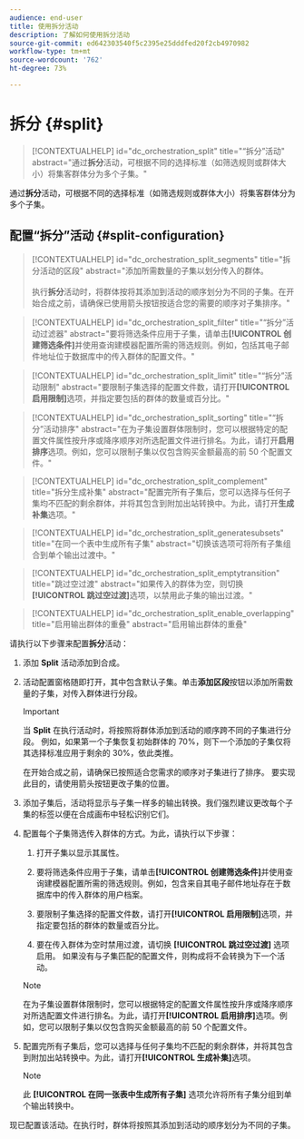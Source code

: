 ```yaml
---
audience: end-user
title: 使用拆分活动
description: 了解如何使用拆分活动
source-git-commit: ed642303540f5c2395e25dddfed20f2cb4970982
workflow-type: tm+mt
source-wordcount: '762'
ht-degree: 73%

---
```


# 拆分 {#split}

>[!CONTEXTUALHELP]
>id="dc_orchestration_split"
>title="“拆分”活动"
>abstract="通过&#x200B;**拆分**&#x200B;活动，可根据不同的选择标准（如筛选规则或群体大小）将集客群体分为多个子集。"

通过&#x200B;**拆分**&#x200B;活动，可根据不同的选择标准（如筛选规则或群体大小）将集客群体分为多个子集。

## 配置“拆分”活动 {#split-configuration}

>[!CONTEXTUALHELP]
>id="dc_orchestration_split_segments"
>title="拆分活动的区段"
>abstract="添加所需数量的子集以划分传入的群体。<br/></br>执行&#x200B;**拆分**&#x200B;活动时，将群体按将其添加到活动的顺序划分为不同的子集。在开始合成之前，请确保已使用箭头按钮按适合您的需要的顺序对子集排序。"

>[!CONTEXTUALHELP]
>id="dc_orchestration_split_filter"
>title="“拆分”活动过滤器"
>abstract="要将筛选条件应用于子集，请单击&#x200B;**[!UICONTROL 创建筛选条件]**&#x200B;并使用查询建模器配置所需的筛选规则。例如，包括其电子邮件地址位于数据库中的传入群体的配置文件。"

>[!CONTEXTUALHELP]
>id="dc_orchestration_split_limit"
>title="“拆分”活动限制"
>abstract="要限制子集选择的配置文件数，请打开&#x200B;**[!UICONTROL 启用限制]**&#x200B;选项，并指定要包括的群体的数量或百分比。"

>[!CONTEXTUALHELP]
>id="dc_orchestration_split_sorting"
>title="“拆分”活动排序"
>abstract="在为子集设置群体限制时，您可以根据特定的配置文件属性按升序或降序顺序对所选配置文件进行排名。为此，请打开&#x200B;**启用排序**&#x200B;选项。例如，您可以限制子集以仅包含购买金额最高的前 50 个配置文件。"

>[!CONTEXTUALHELP]
>id="dc_orchestration_split_complement"
>title="拆分生成补集"
>abstract="配置完所有子集后，您可以选择与任何子集均不匹配的剩余群体，并将其包含到附加出站转换中。为此，请打开&#x200B;**生成补集**&#x200B;选项。"

>[!CONTEXTUALHELP]
>id="dc_orchestration_split_generatesubsets"
>title="在同一个表中生成所有子集"
>abstract="切换该选项可将所有子集组合到单个输出过渡中。"

>[!CONTEXTUALHELP]
>id="dc_orchestration_split_emptytransition"
>title="跳过空过渡"
>abstract="如果传入的群体为空，则切换&#x200B;**[!UICONTROL 跳过空过渡]**&#x200B;选项，以禁用此子集的输出过渡。"

>[!CONTEXTUALHELP]
>id="dc_orchestration_split_enable_overlapping"
>title="启用输出群体的重叠"
>abstract="启用输出群体的重叠"

请执行以下步骤来配置&#x200B;**拆分**&#x200B;活动：

1. 添加 **Split** 活动添加到合成。

1. 活动配置窗格随即打开，其中包含默认子集。单击&#x200B;**添加区段**&#x200B;按钮以添加所需数量的子集，对传入群体进行分段。

   >[!IMPORTANT]
   >
   >当 **Split** 在执行活动时，将按照将群体添加到活动的顺序跨不同的子集进行分段。 例如，如果第一个子集恢复初始群体的 70%，则下一个添加的子集仅将其选择标准应用于剩余的 30%，依此类推。
   >
   >在开始合成之前，请确保已按照适合您需求的顺序对子集进行了排序。 要实现此目的，请使用箭头按钮更改子集的位置。

1. 添加子集后，活动将显示与子集一样多的输出转换。我们强烈建议更改每个子集的标签以便在合成画布中轻松识别它们。

1. 配置每个子集筛选传入群体的方式。为此，请执行以下步骤：

   1. 打开子集以显示其属性。

   1. 要将筛选条件应用于子集，请单击&#x200B;**[!UICONTROL 创建筛选条件]**&#x200B;并使用查询建模器配置所需的筛选规则。例如，包含来自其电子邮件地址存在于数据库中的传入群体的用户档案。 <!--[Learn how to work with the query modeler](../../query/query-modeler-overview.md)-->

   1. 要限制子集选择的配置文件数，请打开&#x200B;**[!UICONTROL 启用限制]**&#x200B;选项，并指定要包括的群体的数量或百分比。

   1. 要在传入群体为空时禁用过渡，请切换 **[!UICONTROL 跳过空过渡]** 选项启用。 如果没有与子集匹配的配置文件，则构成将不会转换为下一个活动。

   >[!NOTE]
   >
   >在为子集设置群体限制时，您可以根据特定的配置文件属性按升序或降序顺序对所选配置文件进行排名。为此，请打开&#x200B;**[!UICONTROL 启用排序]**&#x200B;选项。例如，您可以限制子集以仅包含购买金额最高的前 50 个配置文件。

1. 配置完所有子集后，您可以选择与任何子集均不匹配的剩余群体，并将其包含到附加出站转换中。为此，请打开&#x200B;**[!UICONTROL 生成补集]**&#x200B;选项。

   >[!NOTE]
   >
   >此 **[!UICONTROL 在同一张表中生成所有子集]** 选项允许将所有子集分组到单个输出转换中。

现已配置该活动。在执行时，群体将按照其添加到活动的顺序划分为不同的子集。

<!--
## Example{#split-example}

In the following example, the **[!UICONTROL Split]** activity is used to segment an audience into distinct subsets based on the communication channel that we want to use :

* **Subset 1 "push"**: This subset comprises all profiles who have installed our mobile application.
* **Subset 2 "sms"**: Mobile phone users: For the remaining population that did not fall into Subset 1, subset 2 applies a filtering rule to select profiles with mobile phones in the database.
* **Complement transition**: This transition captures all the remaining profiles that did not match Subset 1 or Subset 2. Specifically, it includes profiles who neither installed the mobile application nor have a mobile phone, such as users who haven't installed the mobile app or lack a registered mobile number.

![](../assets/workflow-split-example.png)
-->

